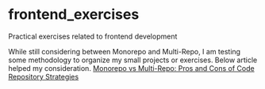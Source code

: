 # frontend_exercises
Practical exercises related to frontend development

While still considering between Monorepo and Multi-Repo, 
I am testing some methodology to organize my small projects or exercises. Below article helped my consideration. 
[Monorepo vs Multi-Repo: Pros and Cons of Code Repository Strategies](https://kinsta.com/blog/monorepo-vs-multi-repo/)
